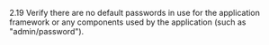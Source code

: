 2.19 Verify there are no default passwords in use for the application framework or any components used by the application (such as "admin/password").
